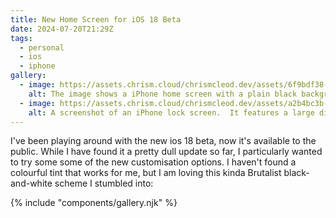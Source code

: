 ```yaml
---
title: New Home Screen for iOS 18 Beta
date: 2024-07-20T21:29Z
tags:
  - personal
  - ios
  - iphone
gallery:
  - image: https://assets.chrism.cloud/chrismcleod.dev/assets/6f9bdf38-a752-4f2f-b16c-635f27eb41f8.png
    alt: The image shows a iPhone home screen with a plain black background. It features a large digital clock in the center, weather icons, and a padlock icon indicating smart home connectivity. The top of the screen displays signal, Wi-Fi, and battery icons, while the bottom has a prompt to swipe up to open. The icons and widgets have been tinted so they are in greyscale/black and white.
  - image: https://assets.chrism.cloud/chrismcleod.dev/assets/a2b4bc3b-f8fe-4ac7-bed3-2ed5670a2547.png
    alt: A screenshot of an iPhone lock screen.  It features a large digital clock in the upper center, and weather icons. The wallpaper is line art of a locked padlock in light grey centred on the screen, on a black background, as if to indicate the device is locked. The top of the screen displays signal, Wi-Fi, and battery icons, while the bottom has a prompt to swipe up to open.
---
```


I've been playing around with the new ios 18 beta, now it's available to the public. While I have found it a pretty dull update so far, I particularly wanted to try some some of the new customisation options. I haven't found a colourful tint that works for me, but I am loving this kinda Brutalist black-and-white scheme I stumbled into:

{% include "components/gallery.njk" %}